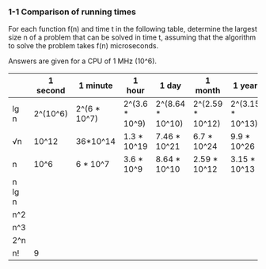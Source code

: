 ### 1-1 Comparison of running times

For each function f(n) and time t in the following table, determine the largest size n of a problem that can be solved in time t, assuming that the algorithm to solve the problem takes f(n) microseconds.

Answers are given for a CPU of 1 MHz (10^6).

|        | 1 second     | 1 minute     | 1 hour | 1 day | 1 month | 1 year | 1 century |
|--------|--------------|--------------|--------|-------|---------|--------|-----------|
| lg n   | 2^(10^6) | 2^(6 * 10^7) | 2^(3.6 * 10^9) | 2^(8.64 * 10^10) | 2^(2.59 * 10^12) | 2^(3.15 * 10^13) | 2^(3.15 * 10^15) |
|  √n    | 10^12 | 36*10^14 | 1.3 * 10^19 | 7.46 * 10^21 | 6.7 * 10^24 | 9.9 * 10^26 | 9.9 * 10^20 |
|   n    | 10^6 | 6 * 10^7 | 3.6 * 10^9 | 8.64 * 10^10 | 2.59 * 10^12 | 3.15 * 10^13 | 3.15 * 10^15 |
| n lg n |     |              |        |       |         |        |           |
|  n^2   |         |              |        |       |         |        |           |
|  n^3   |           |              |        |       |         |        |           |
|  2^n   |            |              |        |       |         |        |           |
|  n!    | 9 |              |        |       |         |        | 17 |